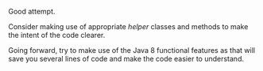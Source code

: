 Good attempt.

Consider making use of appropriate *helper* classes and methods to make the intent of the code clearer.

Going forward, try to make use of the Java 8 functional features as that 
will save you several lines of code and make the code easier to understand.
